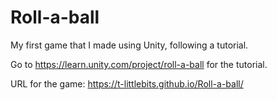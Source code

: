 # Roll-a-ball

My first game that I made using Unity, following a tutorial.

Go to https://learn.unity.com/project/roll-a-ball for the tutorial.



URL for the game: https://t-littlebits.github.io/Roll-a-ball/

